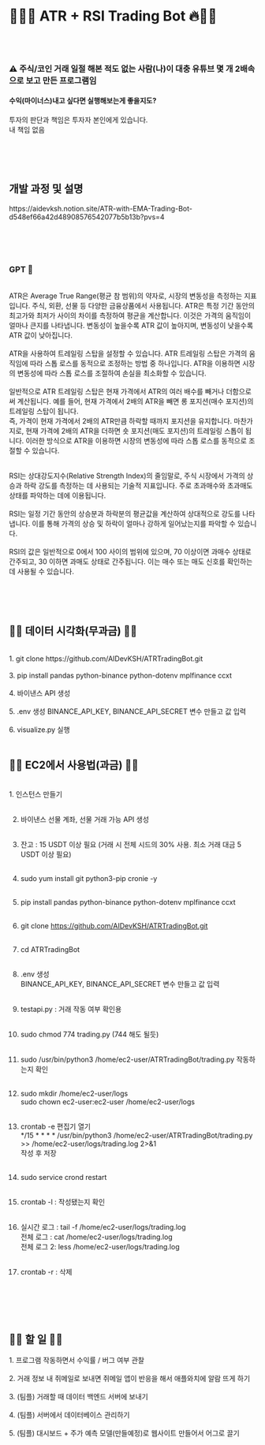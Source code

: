<h1>🤑🤖🔥 ATR + RSI Trading Bot 🔥🤖🤑</h1>

<br/><br/>

<h3>⚠️ 주식/코인 거래 일절 해본 적도 없는 사람(나)이 대충 유튜브 몇 개 2배속으로 보고 만든 프로그램임</h3>
<h4>수익(마이너스)내고 싶다면 실행해보는게 좋을지도? </h4>
투자의 판단과 책임은 투자자 본인에게 있습니다. <br/>
내 책임 없음 <br/>

<br/><br/><br/>

<h2>개발 과정 및 설명</h2>
https://aidevksh.notion.site/ATR-with-EMA-Trading-Bot-d548ef66a42d48908576542077b5b13b?pvs=4 <br/>

<br/><br/><br/>

<h3>GPT 🤖</h3>

<br/>
ATR은 Average True Range(평균 참 범위)의 약자로, 시장의 변동성을 측정하는 지표입니다. 주식, 외환, 선물 등 다양한 금융상품에서 사용됩니다. ATR은 특정 기간 동안의 최고가와 최저가 사이의 차이를 측정하여 평균을 계산합니다. 이것은 가격의 움직임이 얼마나 큰지를 나타냅니다. 변동성이 높을수록 ATR 값이 높아지며, 변동성이 낮을수록 ATR 값이 낮아집니다.<br/>
<br/>
ATR을 사용하여 트레일링 스탑을 설정할 수 있습니다. ATR 트레일링 스탑은 가격의 움직임에 따라 스톱 로스를 동적으로 조정하는 방법 중 하나입니다. ATR을 이용하면 시장의 변동성에 따라 스톱 로스를 조절하여 손실을 최소화할 수 있습니다.<br/>
<br/>
일반적으로 ATR 트레일링 스탑은 현재 가격에서 ATR의 여러 배수를 빼거나 더함으로써 계산됩니다. 예를 들어, 현재 가격에서 2배의 ATR을 빼면 롱 포지션(매수 포지션)의 트레일링 스탑이 됩니다. <br/>
즉, 가격이 현재 가격에서 2배의 ATR만큼 하락할 때까지 포지션을 유지합니다. 마찬가지로, 현재 가격에 2배의 ATR을 더하면 숏 포지션(매도 포지션)의 트레일링 스톱이 됩니다. 이러한 방식으로 ATR을 이용하면 시장의 변동성에 따라 스톱 로스를 동적으로 조절할 수 있습니다.<br/>

<br/>

RSI는 상대강도지수(Relative Strength Index)의 줄임말로, 주식 시장에서 가격의 상승과 하락 강도를 측정하는 데 사용되는 기술적 지표입니다. 주로 초과매수와 초과매도 상태를 파악하는 데에 이용됩니다. <br/>
<br/>
RSI는 일정 기간 동안의 상승분과 하락분의 평균값을 계산하여 상대적으로 강도를 나타냅니다. 이를 통해 가격의 상승 및 하락이 얼마나 강하게 일어났는지를 파악할 수 있습니다. <br/>
<br/>
RSI의 값은 일반적으로 0에서 100 사이의 범위에 있으며, 70 이상이면 과매수 상태로 간주되고, 30 이하면 과매도 상태로 간주됩니다. 이는 매수 또는 매도 신호를 확인하는 데 사용될 수 있습니다. <br/>

<br/><br/><br/>

<h2>🧑‍💻 데이터 시각화(무과금) 🧑‍💻</h2>
<br/>
1. git clone https://github.com/AIDevKSH/ATRTradingBot.git <br/><br/>
3. pip install pandas python-binance python-dotenv mplfinance ccxt <br/><br/>
4. 바이낸스 API 생성 <br/><br/>
5. .env 생성 BINANCE_API_KEY, BINANCE_API_SECRET 변수 만들고 값 입력 <br/><br/>
6. visualize.py 실행 <br/><br/>

<h2>🧑‍💻 EC2에서 사용법(과금) 🧑‍💻</h2>
<br/>
1. 인스턴스 만들기 <br/><br/>

2. 바이낸스 선물 계좌, 선물 거래 가능 API 생성<br/><br/>

3. 잔고 : 15 USDT 이상 필요 (거래 시 전체 시드의 30% 사용. 최소 거래 대금 5 USDT 이상 필요) <br/><br/>

4. sudo yum install git python3-pip cronie -y <br/><br/>

5. pip install pandas python-binance python-dotenv mplfinance ccxt <br/><br/>

6. git clone https://github.com/AIDevKSH/ATRTradingBot.git <br/><br/>

7. cd ATRTradingBot <br/><br/>

8. .env 생성 <br/>
   BINANCE_API_KEY, BINANCE_API_SECRET 변수 만들고 값 입력 <br/><br/>

9. testapi.py : 거래 작동 여부 확인용 <br/><br/>

10. sudo chmod 774 trading.py (744 해도 될듯)<br/></br>

11. sudo /usr/bin/python3 /home/ec2-user/ATRTradingBot/trading.py 작동하는지 확인 <br/><br/>

12. sudo mkdir /home/ec2-user/logs <br/>
    sudo chown ec2-user:ec2-user /home/ec2-user/logs <br/><br/>

13. crontab -e 편집기 열기 <br/>
    */15 * * * * /usr/bin/python3 /home/ec2-user/ATRTradingBot/trading.py >> /home/ec2-user/logs/trading.log 2>&1 <br/>
    작성 후 저장 <br/><br/>

14. sudo service crond restart <br/><br/>

15. crontab -l : 작성됐는지 확인 <br/><br/>

16. 실시간 로그 : tail -f /home/ec2-user/logs/trading.log <br/>
    전체 로그 : cat /home/ec2-user/logs/trading.log <br/>
    전체 로그 2: less /home/ec2-user/logs/trading.log <br/><br/>

17. crontab -r : 삭제 <br/><br/>



<br/><br/><br/>

<h2>🤦‍♀️ 할 일 🤦‍♂️</h2>
1. 프로그램 작동하면서 수익률 / 버그 여부 관찰 <br/><br/>
2. 거래 정보 내 쥐메일로 보내면 쥐메일 앱이 반응을 해서 애플와치에 알람 뜨게 하기 <br/><br/>
3. (팀플) 거래할 때 데이터 백엔드 서버에 보내기 <br/><br/>
4. (팀플) 서버에서 데이터베이스 관리하기 <br/><br/>
5. (팀플) 대시보드 + 주가 예측 모델(만들예정)로 웹사이트 만들어서 어그로 끌기 <br/><br/>